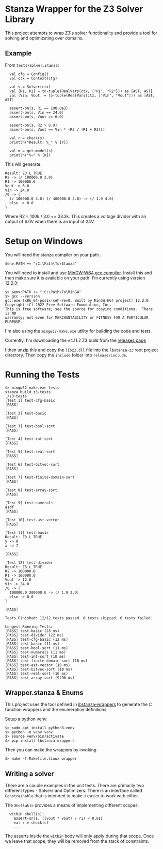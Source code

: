 # Stanza Wrapper for the Z3 Solver Library

This project attempts to wrap Z3's solver functionality and provide a
tool for solving and optimizating over domains.

## Example

From `tests/Solver.stanza`:

```
  val cfg = Config()
  val ctx = Context(cfg)

  val s = Solver(ctx)
  val [R1, R2] = to-tuple(RealVars(ctx, ["R1", "R2"])) as [AST, AST]
  val [Vin, Vout] = to-tuple(RealVars(ctx, ["Vin", "Vout"])) as [AST, AST]

  assert-on(s, R1 == 100.0e3)
  assert-on(s, Vin == 24.0)
  assert-on(s, Vout == 6.0)

  assert-on(s, R2 > 0.0)
  assert-on(s, Vout == Vin * (R2 / (R1 + R2)))

  val r = check(s)
  println("Result: %_" % [r])

  val m = get-model(s)
  println("%~" % [m])

```

This will generate:

```
Result: Z3_L_TRUE
R2 -> (/ 100000.0 3.0)
R1 -> 100000.0
Vout -> 6.0
Vin -> 24.0
/0 -> {
  (/ 100000.0 3.0) (/ 400000.0 3.0) -> (/ 1.0 4.0)
  else -> 0.0
}
```

Where R2 = 100k / 3.0 == 33.3k. This creates a voltage divider with an output of 6.0V when there
is an input of 24V.

# Setup on Windows

You will need the stanza compiler on your path.

```
$env:PATH += ";C:\Path\To\Stanza"
```

You will need to install and use [MinGW-W64 gcc compiler](https://www.mingw-w64.org/). Install
this and then make sure it is available on your path. I'm currently using version 12.2.0:

```
$> $env:PATH += ";C:\Path\To\MinGW"
$> gcc --version
gcc.exe (x86_64-posix-seh-rev0, Built by MinGW-W64 project) 12.2.0
Copyright (C) 2022 Free Software Foundation, Inc.
This is free software; see the source for copying conditions.  There is NO
warranty; not even for MERCHANTABILITY or FITNESS FOR A PARTICULAR PURPOSE.
```

I'm also using the `mingw32-make.exe` utility for building the code and tests.

Currently, I'm downloading the v4.11.2 Z3 build from the [releases page](https://github.com/Z3Prover/z3/releases)


I then unzip this and copy the `libz3.dll` file into the `lbstanza-z3` root project directory.
Then copy the `include` folder into `release/include`.


# Running the Tests

```
$> mingw32-make.exe tests
stanza build z3-tests
./z3-tests
[Test 1] test-cfg-basic
[PASS]

[Test 2] test-basic
[PASS]

[Test 3] test-bool-sort
[PASS]

[Test 4] test-int-sort
[PASS]

[Test 5] test-real-sort
[PASS]

[Test 6] test-bitvec-sort
[PASS]

[Test 7] test-finite-domain-sort
[PASS]

[Test 8] test-array-sort
[PASS]

[Test 9] test-numerals
asdf
[PASS]

[Test 10] test-ast-vector
[PASS]

[Test 11] test-basic
Result: Z3_L_TRUE
y -> 0
x -> 7

[PASS]

[Test 12] test-divider
Result: Z3_L_TRUE
R2 -> 100000.0
R1 -> 100000.0
Vout -> 12.0
Vin -> 24.0
/0 -> {
  100000.0 200000.0 -> (/ 1.0 2.0)
  else -> 0.0
}

[PASS]

Tests Finished: 12/12 tests passed. 0 tests skipped. 0 tests failed.

Longest Running Tests:
[PASS] test-basic (28 ms)
[PASS] test-divider (22 ms)
[PASS] test-cfg-basic (12 ms)
[PASS] test-basic (11 ms)
[PASS] test-bool-sort (11 ms)
[PASS] test-numerals (11 ms)
[PASS] test-int-sort (10 ms)
[PASS] test-finite-domain-sort (10 ms)
[PASS] test-ast-vector (10 ms)
[PASS] test-bitvec-sort (10 ms)
[PASS] test-real-sort (10 ms)
[PASS] test-array-sort (9290 us)

```


## Wrapper.stanza & Enums

This project uses the tool defined in [lbstanza-wrappers](https://github.com/callendorph/lbstanza-wrappers) to generate the C function wrappers and the enumeration definitions.

Setup a python venv:

```
$> sudo apt install python3-venv
$> python -m venv venv
$> source venv/bin/activate
$> pip install lbstanza-wrappers
```

Then you can make the wrappers by invoking:

```
$> make -f Makefile.linux wrapper
```

## Writing a solver

There are a couple examples in the unit tests. There are primarily two different types - Solvers and Optimizers. There is an interface called `Constrainable` that is intended to
make it easier to work with either.

The `Shellable` provides a means of implementing different scopes:
```
  within shell(s):
    assert-on(s, ((vout * vout) / r1) < 0.01)
    val r = check(s)
    ...
```

The asserts inside the `within` body will only apply during that scope. Once we leave
that scope, they will be removed from the stack of constraints.
